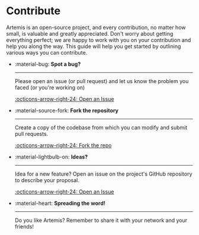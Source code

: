# Contribute
Artemis is an open-source project, and every contribution, no matter how small, is valuable and greatly appreciated. Don't worry about getting everything perfect; we are happy to work with you on your contribution and help you along the way. This guide will help you get started by outlining various ways you can contribute.

<div class="grid cards" markdown>

- :material-bug: __Spot a bug?__

    ---

    Please open an issue (or pull request) and let us know the problem you faced (or you're working on)

    [:octicons-arrow-right-24: Open an Issue](https://github.com/AresValley/Artemis/issues)

- :material-source-fork: __Fork the repository__

    ---

    Create a copy of the codebase from which you can modify and submit pull requests.


    [:octicons-arrow-right-24: Fork the repo](https://github.com/AresValley/Artemis)

- :material-lightbulb-on: __Ideas?__

    ---

    Idea for a new feature? Open an issue on the project's GitHub repository to describe your proposal.

    [:octicons-arrow-right-24: Open an Issue](https://github.com/AresValley/Artemis/issues)

- :material-heart: __Spreading the word!__

    ---

    Do you like Artemis? Remember to share it with your network and your friends!

</div>
